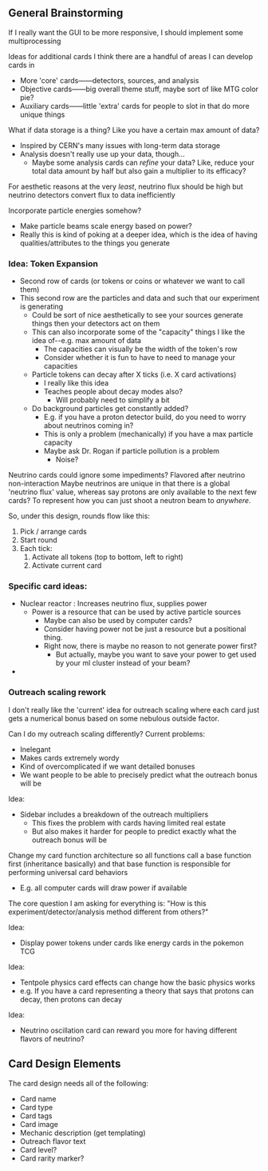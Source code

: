 ## General Brainstorming

If I really want the GUI to be more responsive, I should implement some multiprocessing

Ideas for additional cards
I think there are a handful of areas I can develop cards in
- More 'core' cards——detectors, sources, and analysis
- Objective cards——big overall theme stuff, maybe sort of like MTG color pie?
- Auxiliary cards——little 'extra' cards for people to slot in that do more unique things

What if data storage is a thing? Like you have a certain max amount of data?
- Inspired by CERN's many issues with long-term data storage
- Analysis doesn't really use up your data, though...
  - Maybe some analysis cards can _refine_ your data? Like, reduce your total data amount by half but also gain a multiplier to its efficacy?

For aesthetic reasons at the very _least_, neutrino flux should be high but neutrino detectors convert flux to data inefficiently

Incorporate particle energies somehow?
- Make particle beams scale energy based on power?
- Really this is kind of poking at a deeper idea, which is the idea of having qualities/attributes to the things you generate

### Idea: Token Expansion
- Second row of cards (or tokens or coins or whatever we want to call them)
- This second row are the particles and data and such that our experiment is generating
  - Could be sort of nice aesthetically to see your sources generate things then your detectors act on them
  - This can also incorporate some of the "capacity" things I like the idea of--e.g. max amount of data
    - The capacities can visually be the width of the token's row
    - Consider whether it is fun to have to need to manage your capacities
  - Particle tokens can decay after X ticks (i.e. X card activations)
    - I really like this idea
    - Teaches people about decay modes also?
      - Will probably need to simplify a bit
  - Do background particles get constantly added?
    - E.g. if you have a proton detector build, do you need to worry about neutrinos coming in?
    - This is only a problem (mechanically) if you have a max particle capacity
    - Maybe ask Dr. Rogan if particle pollution is a problem
      - Noise?

Neutrino cards could ignore some impediments? Flavored after neutrino non-interaction
Maybe neutrinos are unique in that there is a global 'neutrino flux' value, whereas say protons are only available to
the next few cards? To represent how you can just shoot a neutron beam to _anywhere_.

So, under this design, rounds flow like this:
1. Pick / arrange cards
2. Start round
3. Each tick:
   1. Activate all tokens (top to bottom, left to right)
   2. Activate current card

### Specific card ideas:
- Nuclear reactor : Increases neutrino flux, supplies power
  - Power is a resource that can be used by active particle sources
    - Maybe can also be used by computer cards?
    - Consider having power not be just a resource but a positional thing.
    - Right now, there is maybe no reason to not generate power first?
      - But actually, maybe you want to save your power to get used by your ml cluster instead of your beam?
- 
  

### Outreach scaling rework
I don't really like the 'current' idea for outreach scaling where each card just gets
a numerical bonus based on some nebulous outside factor.

Can I do my outreach scaling differently? Current problems:
- Inelegant
- Makes cards extremely wordy
- Kind of overcomplicated if we want detailed bonuses
- We want people to be able to precisely predict what the outreach bonus will be

Idea:
- Sidebar includes a breakdown of the outreach multipliers
  - This fixes the problem with cards having limited real estate
  - But also makes it harder for people to predict exactly what the outreach bonus will be

Change my card function architecture so all functions call a base function first (inheritance basically)
and that base function is responsible for performing universal card behaviors
- E.g. all computer cards will draw power if available

The core question I am asking for everything is:
"How is this experiment/detector/analysis method different from others?"

Idea:
- Display power tokens under cards like energy cards in the pokemon TCG

Idea:
- Tentpole physics card effects can change how the basic physics works
- e.g. If you have a card representing a theory that says that protons can decay, then protons can decay

Idea:
- Neutrino oscillation card can reward you more for having different flavors of neutrino?

## Card Design Elements

The card design needs all of the following:
- Card name
- Card type
- Card tags
- Card image
- Mechanic description (get templating)
- Outreach flavor text
- Card level?
- Card rarity marker?